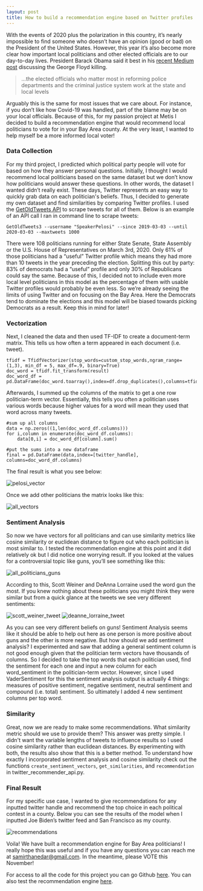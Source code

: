 ```yaml
---
layout: post
title: How to build a recommendation engine based on Twitter profiles
---
```


With the events of 2020 plus the polarization in this country, it’s nearly impossible to find someone who doesn’t have an opinion (good or bad) on the President of the United States. However, this year it’s also become more clear how important local politicians and other elected officials are to our day-to-day lives. President Barack Obama said it best in his [recent Medium post](https://medium.com/@BarackObama/how-to-make-this-moment-the-turning-point-for-real-change-9fa209806067) discussing the George Floyd killing.

> ...the elected officials who matter most in reforming police departments and the criminal justice system work at the state and local levels


Arguably this is the same for most issues that we care about. For instance, if you don’t like how Covid-19 was handled, part of the blame may be on your local officials. Because of this, for my passion project at Metis I decided to build a recommendation engine that would recommend local politicians to vote for in your Bay Area county. At the very least, I wanted to help myself be a more informed local voter!

### Data Collection

For my third project, I predicted which political party people will vote for based on how they answer personal questions. Initially, I thought I would recommend local politicians based on the same dataset but we don’t know how politicians would answer these questions. In other words, the dataset I wanted didn’t really exist. These days, Twitter represents an easy way to quickly grab data on each politician's beliefs. Thus, I decided to generate my own dataset and find similarities by comparing Twitter profiles. I used the [GetOldTweets API](https://github.com/Mottl/GetOldTweets3) to scrape tweets for all of them. Below is an example of an API call I ran in command line to scrape tweets:

```GetOldTweets3 --username "SpeakerPelosi" --since 2019-03-03 --until 2020-03-03 --maxtweets 1000```

There were 108 politicians running for either State Senate, State Assembly or the U.S. House of Representatives on March 3rd, 2020. Only 61% of those politicians had a “useful” Twitter profile which means they had more than 10 tweets in the year preceding the election. Splitting this out by party: 83% of democrats had a “useful” profile and only 30% of Republicans could say the same. Because of this, I decided not to include even more local level politicians in this model as the percentage of them with usable Twitter profiles would probably be even less. So we’re already seeing the limits of using Twitter and on focusing on the Bay Area. Here the Democrats tend to dominate the elections and this model will be biased towards picking Democrats as a result. Keep this in mind for later!

### Vectorization

Next, I cleaned the data and then used TF-IDF to create a document-term matrix. This tells us how often a term appeared in each document (i.e. tweet). 

```
tfidf = TfidfVectorizer(stop_words=custom_stop_words,ngram_range=(1,3), min_df = 5, max_df=.9, binary=True)
doc_word = tfidf.fit_transform(result)
doc_word_df = pd.DataFrame(doc_word.toarray(),index=df.drop_duplicates(),columns=tfidf.get_feature_names())
```

Afterwards, I summed up the columns of the matrix to get a one row politician-term vector. Essentially, this tells you often a politician uses various words because higher values for a word will mean they used that word across many tweets. 
``` 
#sum up all columns
data = np.zeros((1,len(doc_word_df.columns)))
for i,column in enumerate(doc_word_df.columns):
	data[0,i] = doc_word_df[column].sum()
    
#put the sums into a new dataframe
final = pd.DataFrame(data,index=[twitter_handle], columns=doc_word_df.columns)
```
The final result is what you see below:

![pelosi_vector](/images/pelosi_vectors.png)

Once we add other politicians the matrix looks like this:

![all_vectors](/images/all_vectors.png)

### Sentiment Analysis

So now we have vectors for all politicians and can use similarity metrics like cosine similarity or euclidean distance to figure out who each politician is most similar to. I tested the recommendation engine at this point and it did relatively ok but I did notice one worrying result. If you looked at the values for a controversial topic like guns, you’ll see something like this:

![all_politicians_guns](/images/all_politicians_guns.png)

According to this, Scott Weiner and DeAnna Lorraine used the word gun the most. If you knew nothing about these politicians you might think they were similar but from a quick glance at the tweets we see very different sentiments:

![scott_weiner_tweet](/images/scott_weiner_tweet.png) ![deanne_lorraine_tweet](/images/deanna_lorraine_tweet.png)

As you can see very different beliefs on guns! Sentiment Analysis seems like it should be able to help out here as one person is more positive about guns and the other is more negative. But how should we add sentiment analysis? I experimented and saw that adding a general sentiment column is not good enough given that the politician term vectors have thousands of columns. So I decided to take the top words that each politician used, find the sentiment for each one and input a new column for each word_sentiment in the politician-term vector. However, since I used VaderSentiment for this the sentiment analysis output is actually 4 things: measures of positive sentiment, negative sentiment, neutral sentiment and compound (i.e. total) sentiment. So ultimately I added 4 new sentiment columns per top word. 

### Similarity

Great, now we are ready to make some recommendations. What similarity metric should we use to provide them? This answer was pretty simple. I didn't want the variable lengths of tweets to influence results so I used cosine similarity rather than euclidean distances. By experimenting with both, the results also show that this is a better method. To understand how exactly I incorporated sentiment analysis and cosine similarity check out the functions `create_sentiment_vectors`, `get_similarities`, and `recommendation` in twitter_recommender_api.py. 

### Final Result

For my specific use case, I wanted to give recommendations for any inputted twitter handle and recommend the top choice in each political contest in a county. Below you can see the results of the model when I inputted Joe Biden’s twitter feed and San Francisco as my county. 

![recommendations](/images/recommendations.png)

Voila! We have built a recommendation engine for Bay Area politicians! I really hope this was useful and if you have any questions you can reach me at samirthanedar@gmail.com. In the meantime, please VOTE this November!

For access to all the code for this project you can go Github [here](https://github.com/samirthanedar/Recommending-Local-Politicians). You can also test the recommendation engine [here](https://politician-recommender.herokuapp.com/). 
